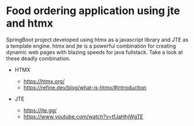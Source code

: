# Food ordering application using jte and htmx
SpringBoot project developed using htmx as a javascript library and JTE as a template engine.
htmx and jte is a powerful combination for creating dynamic web pages with blazing speeds for java fullstack. 
Take a look at these deadly combination.

- HTMX
    -  https://htmx.org/
    -  https://refine.dev/blog/what-is-htmx/#introduction

-  JTE
    -  https://jte.gg/
    -  https://www.youtube.com/watch?v=tfJaHhjWgTE


